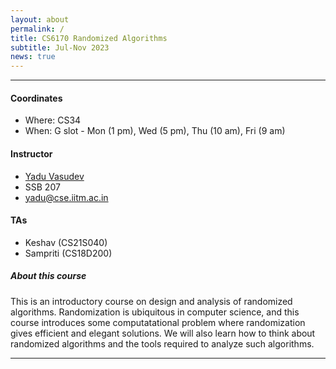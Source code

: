 ```yaml
---
layout: about
permalink: /
title: CS6170 Randomized Algorithms
subtitle: Jul-Nov 2023
news: true  
---
```


---
#### **Coordinates**
- Where: CS34
- When: G slot - Mon (1 pm), Wed (5 pm), Thu (10 am), Fri (9 am)

#### **Instructor**
- [Yadu Vasudev](https://yaduvasudev.github.io/)
- SSB 207
- yadu@cse.iitm.ac.in

#### **TAs**
- Keshav (CS21S040)
- Sampriti (CS18D200)

##### **About this course**

This is an introductory course on design and analysis of randomized algorithms. Randomization is ubiquitous in computer science, and this course introduces some computatational problem where randomization gives efficient and elegant solutions. We will also learn how to think about randomized algorithms and the tools required to analyze such algorithms.

---
